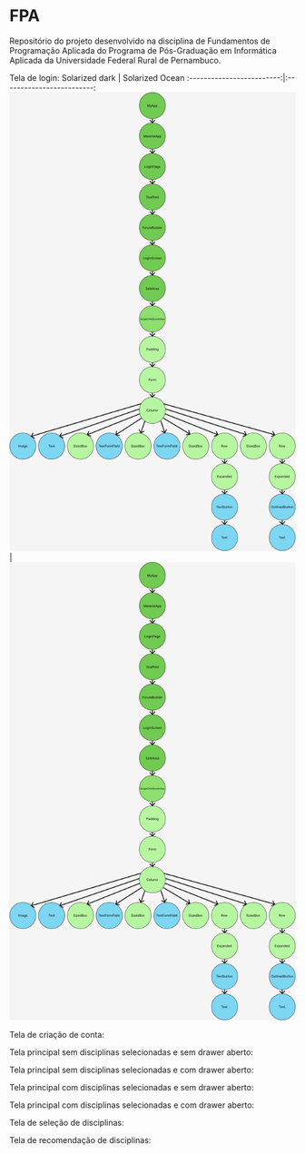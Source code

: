 # FPA
Repositório do projeto desenvolvido na disciplina de Fundamentos de Programação Aplicada do Programa de Pós-Graduação em Informática Aplicada da Universidade Federal Rural de Pernambuco.

Tela de login:
Solarized dark             |  Solarized Ocean
:-------------------------:|:-------------------------:
![alt text](https://raw.githubusercontent.com/EbonyMarques/FPA/main/rep/login%20screen.png)  |  ![alt text](https://raw.githubusercontent.com/EbonyMarques/FPA/main/rep/login%20screen.png)


Tela de criação de conta:

Tela principal sem disciplinas selecionadas e sem drawer aberto:

Tela principal sem disciplinas selecionadas e com drawer aberto:

Tela principal com disciplinas selecionadas e sem drawer aberto:

Tela principal com disciplinas selecionadas e com drawer aberto:

Tela de seleção de disciplinas:

Tela de recomendação de disciplinas:

